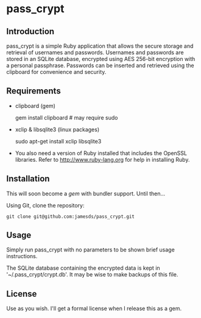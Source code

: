 # pass_crypt

## Introduction
pass\_crypt is a simple Ruby application that allows the secure storage and retrieval of usernames and passwords.  Usernames and passwords are stored in an SQLite database, encrypted using AES 256-bit encryption with a personal passphrase.  Passwords can be inserted and retrieved using the clipboard for convenience and security.

## Requirements
- clipboard (gem)

    gem install clipboard # may require sudo

- xclip & libsqlite3 (linux packages)

    sudo apt-get install xclip libsqlite3

- You also need a version of Ruby installed that includes the OpenSSL libraries.  Refer to http://www.ruby-lang.org for help in installing Ruby.

## Installation
This will soon become a *gem* with bundler support.  Until then...

Using Git, clone the repository:

    git clone git@github.com:jamesds/pass_crypt.git

## Usage
Simply run pass\_crypt with no parameters to be shown brief usage instructions.

The SQLite database containing the encrypted data is kept in '~/.pass\_crypt/crypt.db'.  It may be wise to make backups of this file.

## License

Use as you wish.  I'll get a formal license when I release this as a gem.
